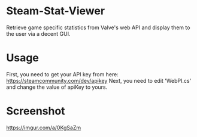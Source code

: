 # Steam-Stat-Viewer
Retrieve game specific statistics from Valve's web API and display them to the user via a decent GUI.

# Usage
First, you need to get your API key from here: https://steamcommunity.com/dev/apikey
Next, you need to edit 'WebPI.cs' and change the value of apiKey to yours.

# Screenshot
https://imgur.com/a/0KgSaZm

